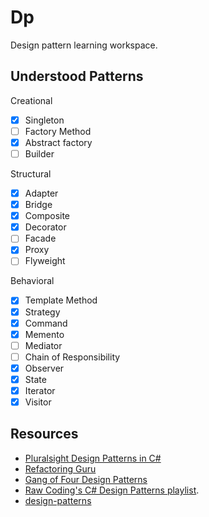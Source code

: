 # Dp

Design pattern learning workspace.

## Understood Patterns

Creational

- [x] Singleton
- [ ] Factory Method
- [x] Abstract factory
- [ ] Builder

Structural

- [x] Adapter
- [x] Bridge
- [x] Composite
- [x] Decorator
- [ ] Facade
- [x] Proxy
- [ ] Flyweight

Behavioral

- [x] Template Method
- [x] Strategy
- [x] Command
- [x] Memento
- [ ] Mediator
- [ ] Chain of Responsibility
- [x] Observer
- [x] State
- [x] Iterator
- [x] Visitor

## Resources

- [Pluralsight Design Patterns in C#](https://app.pluralsight.com/paths/skill/design-patterns-in-c)
- [Refactoring Guru](https://refactoring.guru/)
- [Gang of Four Design Patterns](https://www.digitalocean.com/community/tutorials/gangs-of-four-gof-design-patterns)
- [Raw Coding's C# Design Patterns playlist](https://www.youtube.com/playlist?list=PLOeFnOV9YBa4ary9fvCULLn7ohNKR6Ees).
- [design-patterns](https://github.com/raw-coding-youtube/design-patterns)

